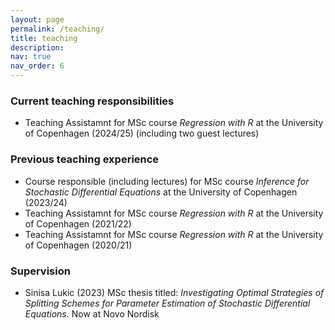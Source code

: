 ```yaml
---
layout: page
permalink: /teaching/
title: teaching
description: 
nav: true
nav_order: 6
---
```


<!-- Content -->
<div class="container mt-5">
<h3 id="current-teaching-responsibilities">Current teaching responsibilities</h3>
<ul>
  <li>Teaching Assistamnt for MSc course <em>Regression with R</em> at the University of Copenhagen (2024/25) (including two guest lectures)</li>
</ul>

<h3 id="previous-teaching-experience">Previous teaching experience</h3>
<ul>
  <li>Course responsible (including lectures) for MSc course <em>Inference for Stochastic Differential Equations</em> at the University of Copenhagen (2023/24)</li>
  <li>Teaching Assistamnt for MSc course <em>Regression with R</em> at the University of Copenhagen (2021/22)</li>
  <li>Teaching Assistamnt for MSc course <em>Regression with R</em> at the University of Copenhagen (2020/21)</li>
</ul>

<h3 id="supervision">Supervision</h3>
<ul>
  <li>Sinisa Lukic (2023) MSc thesis titled: <em>Investigating Optimal Strategies of Splitting Schemes for Parameter Estimation of Stochastic Differential Equations.</em> Now at Novo Nordisk</li>
</ul>

</div>